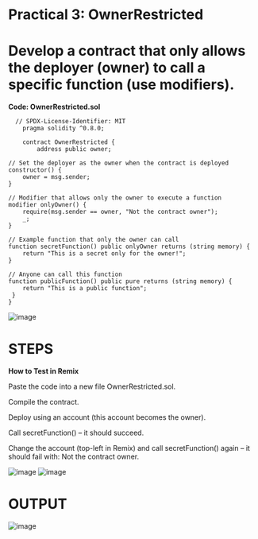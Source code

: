 # **Practical 3: OwnerRestricted**
# **Develop a contract that only allows the deployer (owner) to call a specific function (use modifiers).**
**Code: OwnerRestricted.sol**

      // SPDX-License-Identifier: MIT
        pragma solidity ^0.8.0;
  
        contract OwnerRestricted {
            address public owner;

    // Set the deployer as the owner when the contract is deployed
    constructor() {
        owner = msg.sender;
    }

    // Modifier that allows only the owner to execute a function
    modifier onlyOwner() {
        require(msg.sender == owner, "Not the contract owner");
        _;
    }

    // Example function that only the owner can call
    function secretFunction() public onlyOwner returns (string memory) {
        return "This is a secret only for the owner!";
    }

    // Anyone can call this function
    function publicFunction() public pure returns (string memory) {
        return "This is a public function";
     }
    }

![image](https://github.com/user-attachments/assets/cc7c5e3a-5bc1-43f6-a80a-4bfd68261077)

# STEPS
**How to Test in Remix**

Paste the code into a new file OwnerRestricted.sol.

Compile the contract.

Deploy using an account (this account becomes the owner).

Call secretFunction() – it should succeed.

Change the account (top-left in Remix) and call secretFunction() again – it should fail with: Not the contract owner.

![image](https://github.com/user-attachments/assets/5f9ff87d-d39d-43a4-9b31-c04f8bdb4e6a)
![image](https://github.com/user-attachments/assets/91a1cd95-3863-42fc-bdd8-4772e5005408)



# OUTPUT
![image](https://github.com/user-attachments/assets/4c0e2a91-55aa-4766-9562-74bde8f41efe)





